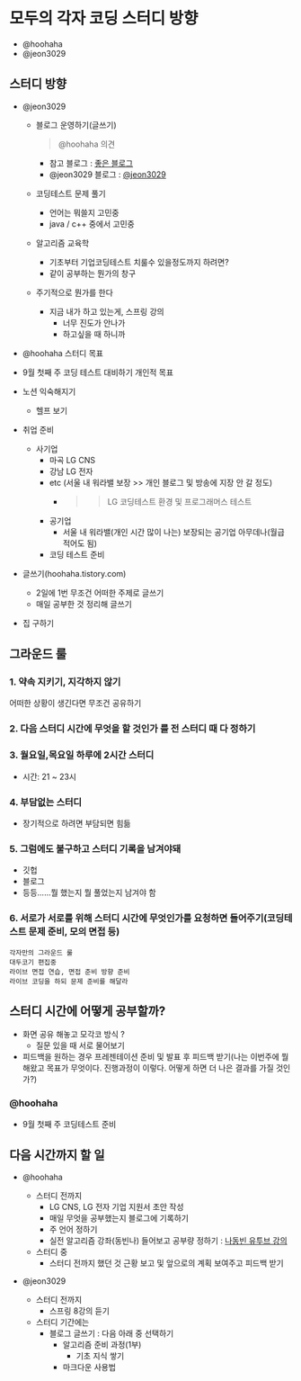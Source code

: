 # 모두의 각자 코딩 스터디 방향

- @hoohaha
- @jeon3029

## 스터디 방향

- @jeon3029
  - 블로그 운영하기(글쓰기)
    > @hoohaha 의견
    - 참고 블로그 : [좋은 블로그](https://twlab.tistory.com/19?category=568125)
    - @jeon3029 블로그 : [@jeon3029](https://velog.io/@jeon3029)

  - 코딩테스트 문제 풀기
    - 언어는 뭐쓸지 고민중
    - java / c++ 중에서 고민중
  - 알고리즘 교육학
    - 기초부터 기업코딩테스트 치룰수 있을정도까지 하려면?
    - 같이 공부하는 뭔가의 창구
  - 주기적으로 뭔가를 한다
    - 지금 내가 하고 있는게, 스프링 강의
      - 너무 진도가 안나가
      - 하고싶을 때 하니까
- @hoohaha
    스터디 목표
- 9월 첫째 주 코딩 테스트 대비하기
    개인적 목표

- 노션 익숙해지기
  - 헬프 보기
- 취업 준비
  - 사기업
    - 마곡 LG CNS
    - 강남 LG 전자
    - etc (서울 내 워라밸 보장 >> 개인 블로그 및 방송에 지장 안 갈 정도)
      - >> LG 코딩테스트 환경 및 프로그래머스 테스트
    - 공기업
      - 서울 내 워라밸(개인 시간 많이 나는) 보장되는 공기업 아무데나(월급 적어도 됨)
    - 코딩 테스트 준비
- 글쓰기(hoohaha.tistory.com)
  - 2일에 1번 무조건 어떠한 주제로 글쓰기
  - 매일 공부한 것 정리해 글쓰기
- 집 구하기

## 그라운드 룰

### 1. 약속 지키기, 지각하지 않기

어떠한 상황이 생긴다면 무조건 공유하기

### 2. 다음 스터디 시간에 무엇을 할 것인가 를 전 스터디 때 다 정하기

### 3. 월요일,목요일  하루에 2시간 스터디

- 시간: 21 ~ 23시

### 4. 부담없는 스터디

- 장기적으로 하려면 부담되면 힘듦

### 5. 그럼에도 불구하고 스터디 기록을 남겨야돼

- 깃헙
- 블로그
- 등등......뭘 했는지 뭘 풀었는지 남겨야 함

### 6. 서로가 서로를 위해 스터디 시간에 무엇인가를 요청하면 들어주기(코딩테스트 문제 준비, 모의 면접 등)

```text
각자만의 그라운드 룰
대두코기 편집중
라이브 면접 연습, 면접 준비 방향 준비
라이브 코딩을 하되 문제 준비를 해달라
```

## 스터디 시간에 어떻게 공부할까?

- 화면 공유 해놓고 모각코 방식 ?
  - 질문 있을 때 서로 물어보기
- 피드백을 원하는 경우 프레젠테이션 준비 및 발표 후 피드백 받기(나는 이번주에  뭘 해왔고 목표가 무엇이다. 진행과정이 이렇다. 어떻게 하면 더 나은 결과를 가질 것인가?)

### @hoohaha

- 9월 첫째 주 코딩테스트 준비

## 다음 시간까지 할 일

- @hoohaha
  - 스터디 전까지
    - LG CNS, LG 전자 기업 지원서 초안 작성
    - 매일 무엇을 공부했는지 블로그에 기록하기
    - 주 언어 정하기
    - 실전 알고리즘 강좌(동빈나) 들어보고 공부량 정하기 : [나동빈 유투브 강의](https://www.youtube.com/playlist?list=PLRx0vPvlEmdDHxCvAQS1_6XV4deOwfVrz)
  - 스터디 중
    - 스터디 전까지 했던 것 근황 보고 및 앞으로의 계획 보여주고 피드백 받기

- @jeon3029
  - 스터디 전까지
    - 스프링 8강의 듣기
  - 스터디 기간에는
    - 블로그 글쓰기 : 다음 아래 중 선택하기
      - 알고리즘 준비 과정(1부)
        - 기초 지식 쌓기
      - 마크다운 사용법

